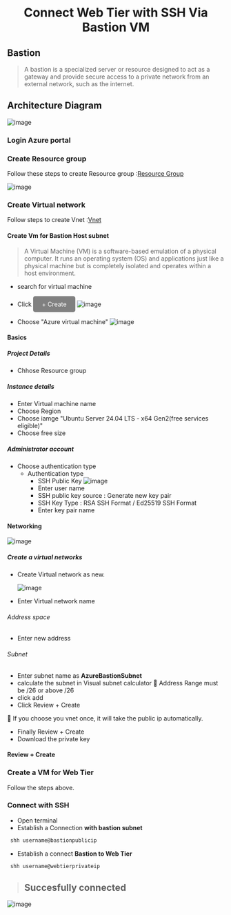 <div align="center"><h1>Connect Web Tier with SSH Via Bastion VM</h1></div>

## Bastion
> A bastion is a specialized server or resource designed to act as a gateway and provide secure access to a private network from an external network, such as the internet.

## Architecture Diagram
![image](https://github.com/user-attachments/assets/5e78b863-6f0b-4eee-ab19-0d020277ccc0)


### Login Azure portal
### Create Resource group
Follow these steps to create Resource group :[Resource Group](https://github.com/Sruthi-22012002/DevOps-Azure/blob/main/Azure/connect%20VM%20to%20ssh.md)

![image](https://github.com/user-attachments/assets/92b02129-84f0-41a4-8dae-8d4ef575203b)

### Create Virtual network
Follow steps to create Vnet :[Vnet](https://github.com/Sruthi-22012002/DevOps-Azure/blob/main/Azure/connect%20VM%20to%20ssh.md)
#### Create Vm for Bastion Host subnet
> A Virtual Machine (VM) is a software-based emulation of a physical computer. It runs an operating system (OS) and applications just like a physical machine but is completely isolated and operates within a host environment.

* search for virtual machine
* Click <a href="#" style="display: inline-block; padding: 10px 20px; font-size: 14px; color: white; background-color: gray; text-align: center; text-decoration: none; border-radius: 5px;">+ Create</a>
![image](https://github.com/user-attachments/assets/3809fa94-0b39-4e39-bd63-f2b46138b758)

* Choose "Azure virtual machine"
![image](https://github.com/user-attachments/assets/b6be1131-a7ad-47d5-9179-461e83986982)

#### Basics
##### Project Details
* Chhose Resource group
##### Instance details
* Enter Virtual machine name
* Choose Region
* Choose iamge "Ubuntu Server 24.04 LTS - x64 Gen2(free services eligible)"
* Choose free size
##### Administrator account
* Choose authentication type
    * Authentication type
        * SSH Public Key
          ![image](https://github.com/user-attachments/assets/3e91572f-5cd8-438d-93cd-531494be42e6)
        * Enter user name
        * SSH public key source : Generate new key pair
        * SSH Key Type : RSA SSH Format / Ed25519 SSH Format
        * Enter key pair name
#### Networking
![image](https://github.com/user-attachments/assets/8618a620-19ed-4fc6-9fac-99484ad29988)

##### Create a virtual networks
* Create Virtual network as new.

  ![image](https://github.com/user-attachments/assets/ea5e6ceb-c805-4673-a3e6-714e7083efcc)

* Enter Virtual network name
###### Address space
* Enter new address
###### Subnet
* Enter subnet name as <b>AzureBastionSubnet</b>
* calculate the subnet in Visual subnet calculator
📌 Address Range must be /26 or above /26
* click add
* Click Review + Create

📌 If you choose you vnet once, it will take the public ip automatically.
* Finally Review + Create
* Download the private key
#### Review + Create
### Create a VM for Web Tier
Follow the steps above.
### Connect with SSH
* Open terminal
* Establish a Connection <b>with bastion subnet</b>
```bash
 shh username@bastionpublicip
```
* Establish a connect <b>Bastion to Web Tier</b>

 ```bash
  shh username@webtierprivateip
 ```

> <h2>Succesfully connected</h2>

![image](https://github.com/user-attachments/assets/59145273-3a86-4b2f-ae41-8a68806bd683)

 

